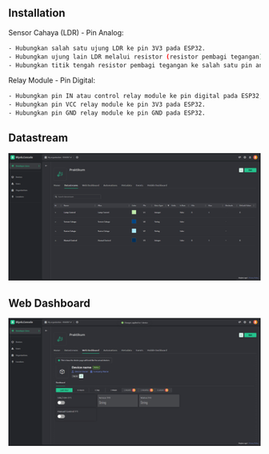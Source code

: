 
## Installation

Sensor Cahaya (LDR) - Pin Analog:

```bash
- Hubungkan salah satu ujung LDR ke pin 3V3 pada ESP32.
- Hubungkan ujung lain LDR melalui resistor (resistor pembagi tegangan) dan kemudian ke pin GND pada ESP32.
- Hubungkan titik tengah resistor pembagi tegangan ke salah satu pin analog pada ESP32 misalnya, pin 32 (#define LIGHT_SENSOR_PIN 32).
```
Relay Module - Pin Digital:
```bash
- Hubungkan pin IN atau control relay module ke pin digital pada ESP32, misalnya, pin 5 (#define RELAY_PIN 5).
- Hubungkan pin VCC relay module ke pin 3V3 pada ESP32.
- Hubungkan pin GND relay module ke pin GND pada ESP32.
```
    
## Datastream
![App Screenshot](https://github.com/Jnckk/Piranti-Cerdas/blob/d1fff8fe1062a2f3e7c144bdcbafadc7f5c750ef/Praktikum/Modul%205/Datastream.png)


## Web Dashboard
![App Screenshot](https://github.com/Jnckk/Piranti-Cerdas/blob/d1fff8fe1062a2f3e7c144bdcbafadc7f5c750ef/Praktikum/Modul%205/Web%20Dashboard.png)